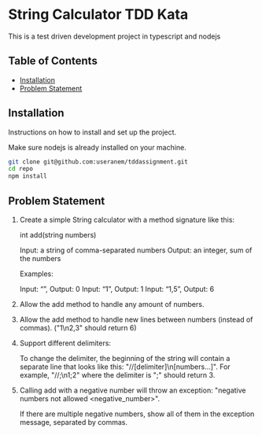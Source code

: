 # String Calculator TDD Kata

This is a test driven development project in typescript and nodejs

## Table of Contents

- [Installation](#installation)
- [Problem Statement](#problem)

## Installation

Instructions on how to install and set up the project.

Make sure nodejs is already installed on your machine.

```bash
git clone git@github.com:useranem/tddassignment.git
cd repo
npm install
```

## Problem Statement

1. Create a simple String calculator with a method signature like this:

    int add(string numbers)

    Input: a string of comma-separated numbers
    Output: an integer, sum of the numbers

    Examples:

    Input: “”, Output: 0
    Input: “1”, Output: 1
    Input: “1,5”, Output: 6

2. Allow the add method to handle any amount of numbers.

3. Allow the add method to handle new lines between numbers (instead of commas). ("1\n2,3" should return 6)

4. Support different delimiters:

    To change the delimiter, the beginning of the string will contain a separate line that looks like this: "//[delimiter]\n[numbers…]". For example, "//;\n1;2" where the delimiter is ";" should return 3.

5. Calling add with a negative number will throw an exception: "negative numbers not allowed <negative_number>".

    If there are multiple negative numbers, show all of them in the exception message, separated by commas.
